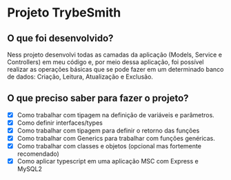 # Projeto TrybeSmith

## O que foi desenvolvido?

Ness projeto desenvolvi todas as camadas da aplicação (Models, Service e Controllers) em meu código e, por meio dessa aplicação, foi possível realizar as operações básicas que se pode fazer em um determinado banco de dados: Criação, Leitura, Atualização e Exclusão.


## O que preciso saber para fazer o projeto?

- [x] Como trabalhar com tipagem na definição de variáveis e parâmetros.
- [x] Como definir interfaces/types
- [x] Como trabalhar com tipagem para definir o retorno das funções
- [x] Como trabalhar com Generics para trabalhar com funções genéricas.
- [x] Como trabalhar com classes e objetos (opcional mas fortemente recomendado)
- [x] Como aplicar typescript em uma aplicação MSC com Express e MySQL2
